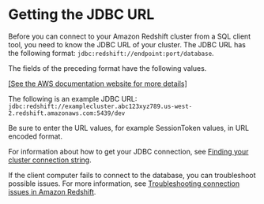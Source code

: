 # Getting the JDBC URL<a name="jdbc20-obtain-url"></a>

Before you can connect to your Amazon Redshift cluster from a SQL client tool, you need to know the JDBC URL of your cluster\. The JDBC URL has the following format: `jdbc:redshift://endpoint:port/database`\.

The fields of the preceding format have the following values\.

[\[See the AWS documentation website for more details\]](http://docs.aws.amazon.com/redshift/latest/mgmt/jdbc20-obtain-url.html)

The following is an example JDBC URL: `jdbc:redshift://examplecluster.abc123xyz789.us-west-2.redshift.amazonaws.com:5439/dev` 

Be sure to enter the URL values, for example SessionToken values, in URL encoded format\. 

For information about how to get your JDBC connection, see [Finding your cluster connection string](configuring-connections.md#connecting-connection-string)\. 

If the client computer fails to connect to the database, you can troubleshoot possible issues\. For more information, see [Troubleshooting connection issues in Amazon Redshift](troubleshooting-connections.md)\. 